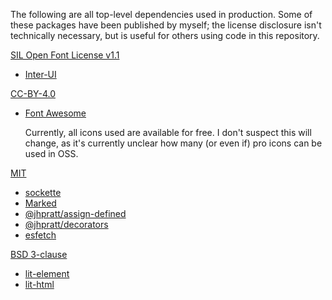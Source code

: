 The following are all top-level dependencies used in production.
Some of these packages have been published by myself;
the license disclosure isn't technically necessary,
but is useful for others using code in this repository.

[SIL Open Font License v1.1](https://choosealicense.com/licenses/ofl-1.1/)

- [Inter-UI](https://github.com/rsms/inter)

[CC-BY-4.0](https://creativecommons.org/licenses/by/4.0/)

- [Font Awesome](https://github.com/FortAwesome/Font-Awesome)

  Currently, all icons used are available for free.
  I don't suspect this will change,
  as it's currently unclear how many (or even if) pro icons can be used in OSS.

[MIT](https://choosealicense.com/licenses/mit/)

- [sockette](https://github.com/lukeed/sockette)
- [Marked](https://github.com/markedjs/marked)
- [@jhpratt/assign-defined](https://github.com/jhpratt/assign-defined)
- [@jhpratt/decorators](https://github.com/jhpratt/decorators)
- [esfetch](https://github.com/jhpratt/esfetch)

[BSD 3-clause](https://choosealicense.com/licenses/bsd-3-clause/)

- [lit-element](https://github.com/Polymer/lit-element)
- [lit-html](https://github.com/Polymer/lit-html)
